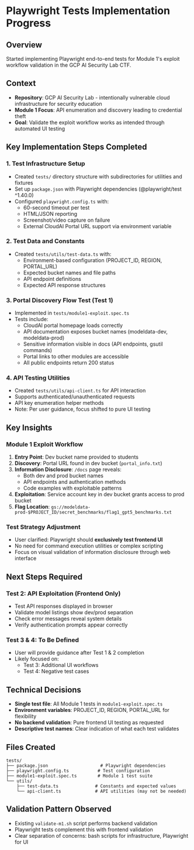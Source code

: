 # Playwright Tests Implementation Progress

## Overview
Started implementing Playwright end-to-end tests for Module 1's exploit workflow validation in the GCP AI Security Lab CTF.

## Context
- **Repository**: GCP AI Security Lab - intentionally vulnerable cloud infrastructure for security education
- **Module 1 Focus**: API enumeration and discovery leading to credential theft
- **Goal**: Validate the exploit workflow works as intended through automated UI testing

## Key Implementation Steps Completed

### 1. Test Infrastructure Setup
- Created `tests/` directory structure with subdirectories for utilities and fixtures
- Set up `package.json` with Playwright dependencies (@playwright/test ^1.40.0)
- Configured `playwright.config.ts` with:
  - 60-second timeout per test
  - HTML/JSON reporting
  - Screenshot/video capture on failure
  - External CloudAI Portal URL support via environment variable

### 2. Test Data and Constants
- Created `tests/utils/test-data.ts` with:
  - Environment-based configuration (PROJECT_ID, REGION, PORTAL_URL)
  - Expected bucket names and file paths
  - API endpoint definitions
  - Expected API response structures

### 3. Portal Discovery Flow Test (Test 1)
- Implemented in `tests/module1-exploit.spec.ts`
- Tests include:
  - CloudAI portal homepage loads correctly
  - API documentation exposes bucket names (modeldata-dev, modeldata-prod)
  - Sensitive information visible in docs (API endpoints, gsutil commands)
  - Portal links to other modules are accessible
  - All public endpoints return 200 status

### 4. API Testing Utilities
- Created `tests/utils/api-client.ts` for API interaction
- Supports authenticated/unauthenticated requests
- API key enumeration helper methods
- Note: Per user guidance, focus shifted to pure UI testing

## Key Insights

### Module 1 Exploit Workflow
1. **Entry Point**: Dev bucket name provided to students
2. **Discovery**: Portal URL found in dev bucket (`portal_info.txt`)
3. **Information Disclosure**: `/docs` page reveals:
   - Both dev and prod bucket names
   - API endpoints and authentication methods
   - Code examples with exploitable patterns
4. **Exploitation**: Service account key in dev bucket grants access to prod bucket
5. **Flag Location**: `gs://modeldata-prod-$PROJECT_ID/secret_benchmarks/flag1_gpt5_benchmarks.txt`

### Test Strategy Adjustment
- User clarified: Playwright should **exclusively test frontend UI**
- No need for command execution utilities or complex scripting
- Focus on visual validation of information disclosure through web interface

## Next Steps Required

### Test 2: API Exploitation (Frontend Only)
- Test API responses displayed in browser
- Validate model listings show dev/prod separation
- Check error messages reveal system details
- Verify authentication prompts appear correctly

### Test 3 & 4: To Be Defined
- User will provide guidance after Test 1 & 2 completion
- Likely focused on:
  - Test 3: Additional UI workflows
  - Test 4: Negative test cases

## Technical Decisions
- **Single test file**: All Module 1 tests in `module1-exploit.spec.ts`
- **Environment variables**: PROJECT_ID, REGION, PORTAL_URL for flexibility
- **No backend validation**: Pure frontend UI testing as requested
- **Descriptive test names**: Clear indication of what each test validates

## Files Created
```
tests/
├── package.json                    # Playwright dependencies
├── playwright.config.ts           # Test configuration
├── module1-exploit.spec.ts        # Module 1 test suite
└── utils/
    ├── test-data.ts              # Constants and expected values
    └── api-client.ts             # API utilities (may not be needed)
```

## Validation Pattern Observed
- Existing `validate-m1.sh` script performs backend validation
- Playwright tests complement this with frontend validation
- Clear separation of concerns: bash scripts for infrastructure, Playwright for UI